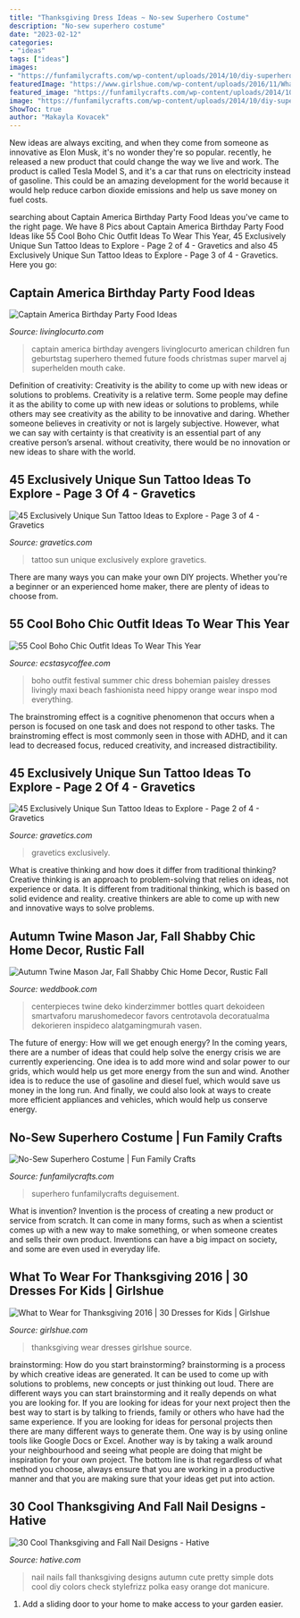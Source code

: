 ```yaml
---
title: "Thanksgiving Dress Ideas ~ No-sew Superhero Costume"
description: "No-sew superhero costume"
date: "2023-02-12"
categories:
- "ideas"
tags: ["ideas"]
images:
- "https://funfamilycrafts.com/wp-content/uploads/2014/10/diy-superhero-costume-kids-craft.jpg"
featuredImage: "https://www.girlshue.com/wp-content/uploads/2016/11/What-to-Wear-for-Thanksgiving-2016-30-Dresses-for-Kids-27.jpg"
featured_image: "https://funfamilycrafts.com/wp-content/uploads/2014/10/diy-superhero-costume-kids-craft.jpg"
image: "https://funfamilycrafts.com/wp-content/uploads/2014/10/diy-superhero-costume-kids-craft.jpg"
ShowToc: true
author: "Makayla Kovacek"
---
```



New ideas are always exciting, and when they come from someone as innovative as Elon Musk, it's no wonder they're so popular. recently, he released a new product that could change the way we live and work. The product is called Tesla Model S, and it's a car that runs on electricity instead of gasoline. This could be an amazing development for the world because it would help reduce carbon dioxide emissions and help us save money on fuel costs.

	

		
searching about Captain America Birthday Party Food Ideas you've came to the right page. We have 8 Pics about Captain America Birthday Party Food Ideas like 55 Cool Boho Chic Outfit Ideas To Wear This Year, 45 Exclusively Unique Sun Tattoo Ideas to Explore - Page 2 of 4 - Gravetics and also 45 Exclusively Unique Sun Tattoo Ideas to Explore - Page 3 of 4 - Gravetics. Here you go:
		
    
## Captain America Birthday Party Food Ideas

<img loading=lazy src="http://www.livinglocurto.com/wp-content/uploads/2014/04/Captain-America-Birthday-Party-Food-Ideas.jpg" onerror="this.onerror=null;this.src='https://tse2.mm.bing.net/th?id=OIP.wwQXKj4nhrdOXY_BzlHyCAHaNK&amp;pid=15.1';" alt="Captain America Birthday Party Food Ideas">

_Source: livinglocurto.com_

>captain america birthday avengers livinglocurto american children fun geburtstag superhero themed future foods christmas super marvel aj superhelden mouth cake. 

	

Definition of creativity: Creativity is the ability to come up with new ideas or solutions to problems.
Creativity is a relative term. Some people may define it as the ability to come up with new ideas or solutions to problems, while others may see creativity as the ability to be innovative and daring. Whether someone believes in creativity or not is largely subjective. However, what we can say with certainty is that creativity is an essential part of any creative person’s arsenal. without creativity, there would be no innovation or new ideas to share with the world.

    
## 45 Exclusively Unique Sun Tattoo Ideas To Explore - Page 3 Of 4 - Gravetics

<img loading=lazy src="https://www.gravetics.com/wp-content/uploads/2017/05/suntattoo-sunface-sunfacetattoo-colortattoo-backtattoo-bluedoortattoo.jpg" onerror="this.onerror=null;this.src='https://tse1.mm.bing.net/th?id=OIP.8P6ZlBAYHIIrRZgdGPcWRQHaHa&amp;pid=15.1';" alt="45 Exclusively Unique Sun Tattoo Ideas to Explore - Page 3 of 4 - Gravetics">

_Source: gravetics.com_

>tattoo sun unique exclusively explore gravetics. 

	

There are many ways you can make your own DIY projects. Whether you're a beginner or an experienced home maker, there are plenty of ideas to choose from.

    
## 55 Cool Boho Chic Outfit Ideas To Wear This Year

<img loading=lazy src="https://www.ecstasycoffee.com/wp-content/uploads/2016/11/Beach-Outfit21.jpg" onerror="this.onerror=null;this.src='https://tse4.mm.bing.net/th?id=OIP.mqzjbO7hP9fReSO8m0MMYAHaLH&amp;pid=15.1';" alt="55 Cool Boho Chic Outfit Ideas To Wear This Year">

_Source: ecstasycoffee.com_

>boho outfit festival summer chic dress bohemian paisley dresses livingly maxi beach fashionista need hippy orange wear inspo mod everything. 

	

The brainstroming effect is a cognitive phenomenon that occurs when a person is focused on one task and does not respond to other tasks. The brainstroming effect is most commonly seen in those with ADHD, and it can lead to decreased focus, reduced creativity, and increased distractibility.

    
## 45 Exclusively Unique Sun Tattoo Ideas To Explore - Page 2 Of 4 - Gravetics

<img loading=lazy src="https://www.gravetics.com/wp-content/uploads/2017/05/oldschooltattoo-boldtattoo-tattoooftheday-besttraditionaltattoo-tattoo-tattoos-1024x1024.jpg" onerror="this.onerror=null;this.src='https://tse4.mm.bing.net/th?id=OIP.YnGTLIotPyDd75NQUf9pWQHaHa&amp;pid=15.1';" alt="45 Exclusively Unique Sun Tattoo Ideas to Explore - Page 2 of 4 - Gravetics">

_Source: gravetics.com_

>gravetics exclusively. 

	

What is creative thinking and how does it differ from traditional thinking?
Creative thinking is an approach to problem-solving that relies on ideas, not experience or data. It is different from traditional thinking, which is based on solid evidence and reality. creative thinkers are able to come up with new and innovative ways to solve problems.

    
## Autumn Twine Mason Jar, Fall Shabby Chic Home Decor, Rustic Fall

<img loading=lazy src="http://s3.weddbook.me/t1/2/1/6/2163658/autumn-twine-mason-jar-fall-shabby-chic-home-decor-rustic-fall-wedding-decor-thanksgiving-twine-mason-jar-fall-wedding-centerpiece.jpg" onerror="this.onerror=null;this.src='https://tse4.mm.bing.net/th?id=OIP.XFLxggo6P6PJrFAB4pbNDQHaLI&amp;pid=15.1';" alt="Autumn Twine Mason Jar, Fall Shabby Chic Home Decor, Rustic Fall">

_Source: weddbook.com_

>centerpieces twine deko kinderzimmer bottles quart dekoideen smartvaforu marushomedecor favors centrotavola decoratualma dekorieren inspideco alatgamingmurah vasen. 

	

The future of energy: How will we get enough energy?
In the coming years, there are a number of ideas that could help solve the energy crisis we are currently experiencing. One idea is to add more wind and solar power to our grids, which would help us get more energy from the sun and wind. Another idea is to reduce the use of gasoline and diesel fuel, which would save us money in the long run. And finally, we could also look at ways to create more efficient appliances and vehicles, which would help us conserve energy.

    
## No-Sew Superhero Costume | Fun Family Crafts

<img loading=lazy src="https://funfamilycrafts.com/wp-content/uploads/2014/10/diy-superhero-costume-kids-craft.jpg" onerror="this.onerror=null;this.src='https://tse4.mm.bing.net/th?id=OIP.wFUmMSePOodarr5oeOUwAAHaLI&amp;pid=15.1';" alt="No-Sew Superhero Costume | Fun Family Crafts">

_Source: funfamilycrafts.com_

>superhero funfamilycrafts deguisement. 

	

What is invention?
Invention is the process of creating a new product or service from scratch. It can come in many forms, such as when a scientist comes up with a new way to make something, or when someone creates and sells their own product. Inventions can have a big impact on society, and some are even used in everyday life.

    
## What To Wear For Thanksgiving 2016 | 30 Dresses For Kids | Girlshue

<img loading=lazy src="https://www.girlshue.com/wp-content/uploads/2016/11/What-to-Wear-for-Thanksgiving-2016-30-Dresses-for-Kids-27.jpg" onerror="this.onerror=null;this.src='https://tse4.mm.bing.net/th?id=OIP.Xoem4RgfhnMTs0rus2ceKQHaLH&amp;pid=15.1';" alt="What to Wear for Thanksgiving 2016 | 30 Dresses for Kids | Girlshue">

_Source: girlshue.com_

>thanksgiving wear dresses girlshue source. 

	

brainstorming: How do you start brainstorming?
brainstorming is a process by which creative ideas are generated. It can be used to come up with solutions to problems, new concepts or just thinking out loud. There are different ways you can start brainstorming and it really depends on what you are looking for. If you are looking for ideas for your next project then the best way to start is by talking to friends, family or others who have had the same experience. If you are looking for ideas for personal projects then there are many different ways to generate them. One way is by using online tools like Google Docs or Excel. Another way is by taking a walk around your neighbourhood and seeing what people are doing that might be inspiration for your own project. The bottom line is that regardless of what method you choose, always ensure that you are working in a productive manner and that you are making sure that your ideas get put into action.

    
## 30 Cool Thanksgiving And Fall Nail Designs - Hative

<img loading=lazy src="http://hative.com/wp-content/uploads/2014/11/thanksgiving-nail-designs/3-thanksgiving-and-fall-nail-designs.jpg" onerror="this.onerror=null;this.src='https://tse1.mm.bing.net/th?id=OIP.nEJ0Ci3oSTPK7wjCx-ePBAHaHa&amp;pid=15.1';" alt="30 Cool Thanksgiving and Fall Nail Designs - Hative">

_Source: hative.com_

>nail nails fall thanksgiving designs autumn cute pretty simple dots cool diy colors check stylefrizz polka easy orange dot manicure. 

	

1. Add a sliding door to your home to make access to your garden easier.

